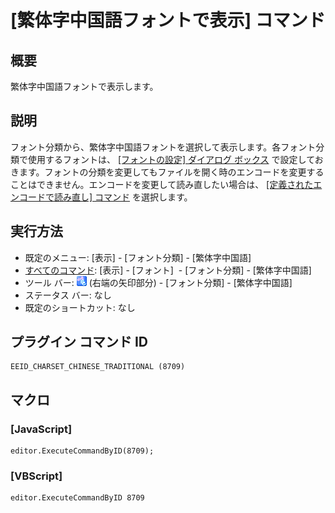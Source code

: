 # \[繁体字中国語フォントで表示\] コマンド

## 概要

繁体字中国語フォントで表示します。

## 説明

フォント分類から、繁体字中国語フォントを選択して表示します。各フォント分類で使用するフォントは、 [\[フォントの設定\] ダイアログ ボックス](../../dlg/properties/font/index) で設定しておきます。フォントの分類を変更してもファイルを開く時のエンコードを変更することはできません。エンコードを変更して読み直したい場合は、 [\[定義されたエンコードで読み直し\] コマンド](../file/file_reload_defined) を選択します。

## 実行方法

- 既定のメニュー: \[表示\] \- \[フォント分類\] \- \[繁体字中国語\]
- [すべてのコマンド](../../glossary/allcommands): \[表示\] \- \[フォント\]  \- \[フォント分類\] \- \[繁体字中国語\]
- ツール バー: ![](../../images/fontpopup.png) (右端の矢印部分) \-
\[フォント分類\] \- \[繁体字中国語\]
- ステータス バー: なし
- 既定のショートカット: なし

## プラグイン コマンド ID

```
EEID_CHARSET_CHINESE_TRADITIONAL (8709)
```

## マクロ

### \[JavaScript\]

```
editor.ExecuteCommandByID(8709);
```

### \[VBScript\]

```
editor.ExecuteCommandByID 8709
```
